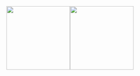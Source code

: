 <div style="display: flex; justify-content: center;">
  <a href="https://github.com/bruno-venturini%22%3E">
    <img height="170em" src='https://github-readme-stats.vercel.app/api?username=Bruno-Venturini&theme=radical&show_icons=true&hide_border=true&count_private=true'/>
  </a>
  <a href="https://github.com/bruno-venturini%22%3E">
    <img height="170em" src="https://github-readme-stats.vercel.app/api/top-langs/?username=Bruno-Venturini&theme=radical&show_icons=true&hide_border=true&layout=compact"/>
  </a>
</div>

